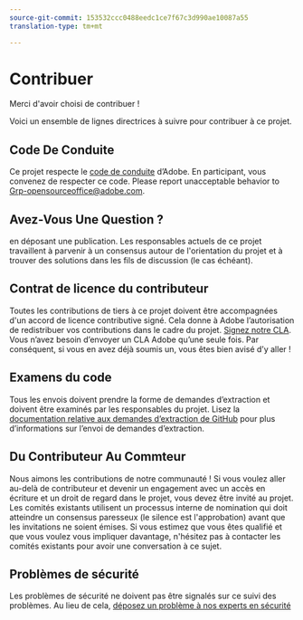 ```yaml
---
source-git-commit: 153532ccc0488eedc1ce7f67c3d990ae10087a55
translation-type: tm+mt

---
```

# Contribuer

Merci d&#39;avoir choisi de contribuer !

Voici un ensemble de lignes directrices à suivre pour contribuer à ce projet.

## Code De Conduite

Ce projet respecte le [code de conduite](code-of-conduct.md) d’Adobe. En participant, vous convenez de respecter ce code. Please report unacceptable behavior to [Grp-opensourceoffice@adobe.com](mailto:Grp-opensourceoffice@adobe.com).

## Avez-Vous Une Question ?

 en déposant une publication. Les responsables actuels de ce projet travaillent à parvenir à un consensus autour de l&#39;orientation du projet et à trouver des solutions dans les fils de discussion (le cas échéant).

## Contrat de licence du contributeur

Toutes les contributions de tiers à ce projet doivent être accompagnées d&#39;un accord de licence contributive signé. Cela donne à Adobe l’autorisation de redistribuer vos contributions dans le cadre du projet. [Signez notre CLA](https://opensource.adobe.com/cla.html). Vous n’avez besoin d’envoyer un CLA Adobe qu’une seule fois. Par conséquent, si vous en avez déjà soumis un, vous êtes bien avisé d’y aller !

## Examens du code

Tous les envois doivent prendre la forme de demandes d’extraction et doivent être examinés par les responsables du projet. Lisez la [documentation relative aux demandes d’extraction de GitHub](https://help.github.com/articles/about-pull-requests/) pour plus d’informations sur l’envoi de demandes d’extraction.

<!--
Lastly, please follow the [pull request template](PULL_REQUEST_TEMPLATE.md) when
submitting a pull request!
-->

## Du Contributeur Au Commteur

Nous aimons les contributions de notre communauté ! Si vous voulez aller au-delà de contributeur et devenir un engagement avec un accès en écriture et un droit de regard dans le projet, vous devez être invité au projet. Les comités existants utilisent un processus interne de nomination qui doit atteindre un consensus paresseux (le silence est l&#39;approbation) avant que les invitations ne soient émises. Si vous estimez que vous êtes qualifié et que vous voulez vous impliquer davantage, n&#39;hésitez pas à contacter les comités existants pour avoir une conversation à ce sujet.

## Problèmes de sécurité

Les problèmes de sécurité ne doivent pas être signalés sur ce suivi des problèmes. Au lieu de cela, [déposez un problème à nos experts en sécurité](https://helpx.adobe.com/security/alertus.html)
